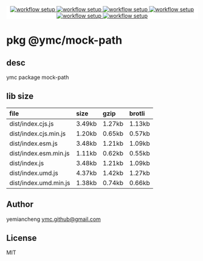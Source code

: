 <p align="center" style="background:white;">
<!-- github workflow stat:s -->
<!-- one line and center  -->
  <a href="https://github.com/YMC-GitHub">
    <img alt="workflow setup" src="https://img.shields.io/static/v1?label=pkg&message=done&color=ff69b4&style=flat-square" />
  </a>
  <a href="https://github.com/YMC-GitHub">
    <img alt="workflow setup" src="https://img.shields.io/static/v1?label=cod&message=done&color=ff69b4&style=flat-square" />
  </a>
    <a href="https://github.com/YMC-GitHub">
    <img alt="workflow setup" src="https://img.shields.io/static/v1?label=dep&message=done&color=ff69b4&style=flat-square" />
  </a>
  <a href="https://github.com/YMC-GitHub">
    <img alt="workflow setup" src="https://img.shields.io/static/v1?label=lin&message=passing&color=ff69b4&style=flat-square" />
  </a>
    <a href="https://github.com/YMC-GitHub">
    <img alt="workflow setup" src="https://img.shields.io/static/v1?label=tes&message=passing&color=ff69b4&style=flat-square" />
  </a>
      <a href="https://github.com/YMC-GitHub">
    <img alt="workflow setup" src="https://img.shields.io/static/v1?label=pro&message=done&color=ff69b4&style=flat-square" />
  </a>


  <!-- https://img.shields.io/badge/<LABEL>-<MESSAGE>-<COLOR> -->
  <!-- https://img.shields.io/static/v1?label=<LABEL>&message=<MESSAGE>&color=<COLOR> -->
<!-- github workflow stat:e -->
</p>

# pkg @ymc/mock-path

## desc
ymc package mock-path

## lib size  
file | size | gzip | brotli
:---- | :---- | :---- | :----
dist/index.cjs.js | 3.49kb | 1.27kb | 1.13kb
dist/index.cjs.min.js | 1.20kb | 0.65kb | 0.57kb
dist/index.esm.js | 3.48kb | 1.21kb | 1.09kb
dist/index.esm.min.js | 1.11kb | 0.62kb | 0.55kb
dist/index.js | 3.48kb | 1.21kb | 1.09kb
dist/index.umd.js | 4.37kb | 1.42kb | 1.27kb
dist/index.umd.min.js | 1.38kb | 0.74kb | 0.66kb

## Author
yemiancheng <ymc.github@gmail.com>

## License
MIT